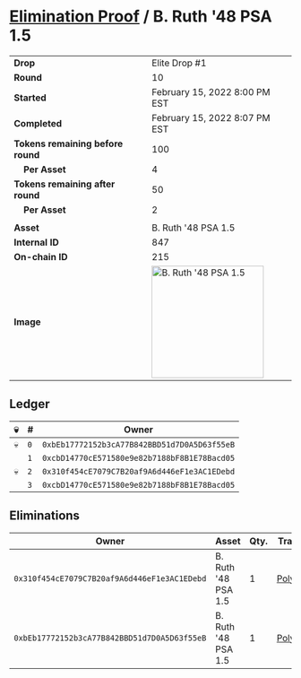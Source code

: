 # [Elimination Proof](./readme.md) / B. Ruth &#039;48 PSA 1.5

|||
|---|---|
| **Drop** | Elite Drop #1 |
| **Round** | 10 |
| **Started** | February 15, 2022 8:00 PM EST |
| **Completed** | February 15, 2022 8:07 PM EST |
| **Tokens remaining before round** | 100 |
| **&nbsp;&nbsp;&nbsp;&nbsp;Per Asset** | 4 |
| **Tokens remaining after round** | 50 |
| **&nbsp;&nbsp;&nbsp;&nbsp;Per Asset** | 2 |
| | |
| **Asset** | B. Ruth &#039;48 PSA 1.5 |
| **Internal ID** | 847 |
| **On-chain ID** | 215 |
| **Image** | <img src="https://tcdn.blokpax.com/95836cf2-27ac-47f9-850b-3be2869112d1/e996a3be5740ad9058b2c8e3c690a0064f95cbc878ba5ebdbe089fec946b61ba.png" height="200" alt="B. Ruth &#039;48 PSA 1.5" /> |

## Ledger

| 💀 | # | Owner |
| --- | --- | --- |
| 💀 | `0` | `0xbEb17772152b3cA77B842BBD51d7D0A5D63f55eB` |
|  | `1` | `0xcbD14770cE571580e9e82b7188bF8B1E78Bacd05` |
| 💀 | `2` | `0x310f454cE7079C7B20af9A6d446eF1e3AC1EDebd` |
|  | `3` | `0xcbD14770cE571580e9e82b7188bF8B1E78Bacd05` |


## Eliminations

| Owner | Asset | Qty. | Transaction |
| --- | --- | --- | --- |
| `0x310f454cE7079C7B20af9A6d446eF1e3AC1EDebd` | B. Ruth '48 PSA 1.5 | 1 | [Polygonscan](https://polygonscan.com/tx/0x798f76d1f2c7a68f42ee877840ee70b3642802eec76f50eff8761117f2d53b65) |
| `0xbEb17772152b3cA77B842BBD51d7D0A5D63f55eB` | B. Ruth '48 PSA 1.5 | 1 | [Polygonscan](https://polygonscan.com/tx/0x04ddf6841747827b7e1bc92ceef2b4aa9681c21724e276afecc86d8d911e27c0) |
